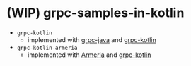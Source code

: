 # (WIP) grpc-samples-in-kotlin

- `grpc-kotlin`
    - implemented with [grpc-java][gh-grpc-java] and [grpc-kotlin][gh-grpc-kotlin]
- `grpc-kotlin-armeria`
    - implemented with [Armeria][gh-armeira] and [grpc-kotlin][gh-grpc-kotlin]


[gh-armeira]: https://github.com/line/armeria
[gh-grpc-java]: https://github.com/grpc/grpc-java
[gh-grpc-kotlin]: https://github.com/grpc/grpc-kotlin
